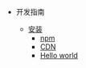- 开发指南

  - [安装](zh-cn/guide.md#安装)
    - [npm](zh-cn/guide.md#npm-安装)
    - [CDN](zh-cn/guide.md#CDN)
    - [Hello world](zh-cn/guide.md#Hello-world)